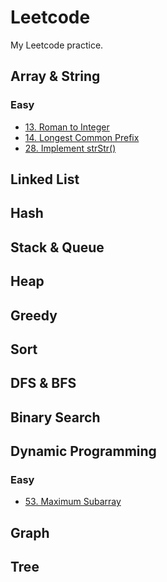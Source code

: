 # Leetcode

My Leetcode practice.

## Array & String

### Easy

- [13. Roman to Integer](/array_string/13_roman_to_integer.md)
- [14. Longest Common Prefix](/array_string/14_longest_common_prefix.md)
- [28. Implement strStr()](/array_string/28_implement_strStr.md)

## Linked List

## Hash

## Stack & Queue

## Heap

## Greedy

## Sort

## DFS & BFS

## Binary Search

## Dynamic Programming

### Easy

- [53. Maximum Subarray](/dynamic_programming/53_maximum_subarray.md)

## Graph

## Tree
